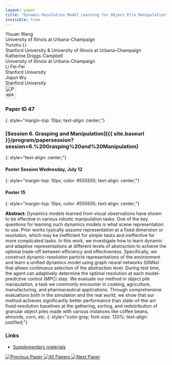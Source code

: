 ```yaml
---
layout: paper
title: "Dynamic-Resolution Model Learning for Object Pile Manipulation"
invisible: true
---
```

<div class="paper-authors">
<div class="paper-author-box">
    <div class="paper-author-name">Yixuan Wang</div>
    <div class="paper-author-uni">University of Illinois at Urbana-Champaign</div>
</div>
<div class="paper-author-box">
    <div class="paper-author-name">Yunzhu Li</div>
    <div class="paper-author-uni">Stanford University & University of Illinois at Urbana-Champaign</div>
</div>
<div class="paper-author-box">
    <div class="paper-author-name">Katherine Driggs-Campbell</div>
    <div class="paper-author-uni">University of Illinois at Urbana-Champaign</div>
</div>
<div class="paper-author-box">
    <div class="paper-author-name">Li Fei-Fei</div>
    <div class="paper-author-uni">Stanford University</div>
</div>
<div class="paper-author-box">
    <div class="paper-author-name">Jiajun Wu</div>
    <div class="paper-author-uni">Stanford University</div>
</div>

</div><div class="paper-pdf">
<div> <a href="http://www.roboticsproceedings.org/rss19/p047.pdf"><img src="{{ site.baseurl }}/images/paper_link.png" alt="Paper Website" width = "33"  height = "40"/></a> </div>
</div>

### Paper ID 47
{: style="margin-top: 10px; text-align: center;"}

### [Session 6. Grasping and Manipulation]({{ site.baseurl }}/program/papersession?session=6.%20Grasping%20and%20Manipulation)
{: style="text-align: center;"}

#### Poster Session Wednesday, July 12
{: style="margin-top: 10px; color: #555555; text-align: center;"}

#### Poster 15
{: style="margin-top: 10px; color: #555555; text-align: center;"}

<b style="color: black;">Abstract: </b>Dynamics models learned from visual observations have shown to be effective in various robotic manipulation tasks. One of the key questions for learning such dynamics models is what scene representation to use. Prior works typically assume representation at a fixed dimension or resolution, which may be inefficient for simple tasks and ineffective for more complicated tasks. In this work, we investigate how to learn dynamic and adaptive representations at different levels of abstraction to achieve the optimal trade-off between efficiency and effectiveness. Specifically, we construct dynamic-resolution particle representations of the environment and learn a unified dynamics model using graph neural networks (GNNs) that allows continuous selection of the abstraction level. During test time, the agent can adaptively determine the optimal resolution at each model-predictive control (MPC) step. We evaluate our method in object pile manipulation, a task we commonly encounter in cooking, agriculture, manufacturing, and pharmaceutical applications. Through comprehensive evaluations both in the simulation and the real world, we show that our method achieves significantly better performance than state-of-the-art fixed-resolution baselines at the gathering, sorting, and redistribution of granular object piles made with various instances like coffee beans, almonds, corn, etc.
{: style="color:gray; font-size: 120%; text-align: justified;"}


### Links
- [Supplementary materials](http://www.roboticsproceedings.org/rss19/p047_sup.zip)

<div class="paper-menu">
<a href="{{ site.baseurl }}/program/papers/046/"> <img src="{{ site.baseurl }}/images/previous_paper_icon.png" alt="Previous Paper" title="Previous Paper"/> </a>
<a href="{{ site.baseurl }}/program/papers"><img src="{{ site.baseurl }}/images/overview_icon.png" alt="All Papers" title="All Papers"/> </a>
<a href="{{ site.baseurl }}/program/papers/048/"> <img src="{{ site.baseurl }}/images/next_paper_icon.png" alt="Next Paper" title="Next Paper"/> </a>

</div>
